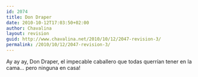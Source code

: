 ```yaml
---
id: 2074
title: Don Draper
date: 2010-10-12T17:03:50+02:00
author: Chavalina
layout: revision
guid: http://www.chavalina.net/2010/10/12/2047-revision-3/
permalink: /2010/10/12/2047-revision-3/
---
```

Ay ay ay, Don Draper, el impecable caballero que todas querrían tener en la cama… pero ninguna en casa!